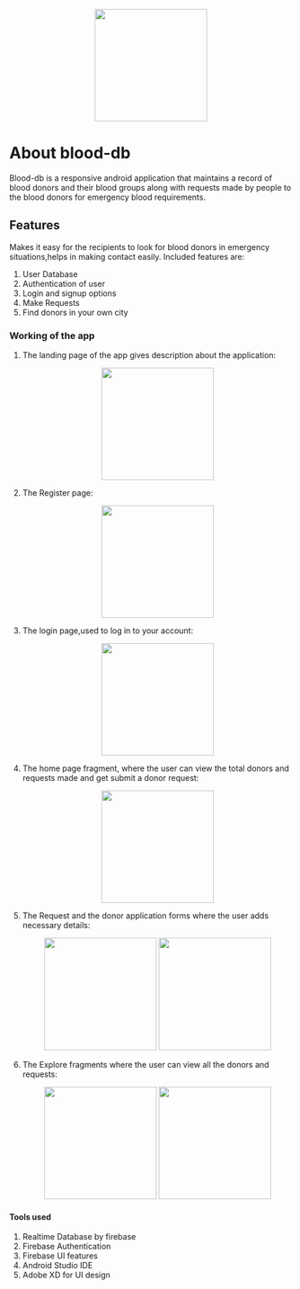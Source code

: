 <p align="center">
    <image src="images/logo.png" width="200">
        </p>

# About blood-db
Blood-db is a responsive android application that maintains a record of blood donors and their blood groups along with requests made by people to the blood 
donors for emergency blood requirements.

## Features
Makes it easy for the recipients to look for blood donors in emergency situations,helps in making contact easily.
Included features are:
1. User Database
2. Authentication of user
3. Login and signup options
4. Make Requests
5. Find donors in your own city

### Working of the app
1. The landing page of the app gives description about the application:
    <p align="center">
    <image src="images/1.png" width="200">
        </p>
2. The Register page:
    <p align="center">
    <image src="images/2.png" width="200">
        </p>
3. The login page,used to log in to your account:
        <p align="center">
    <image src="images/3.png" width="200">
        </p>
4. The home page fragment, where the user can view the total donors and requests made and get submit a donor request:
      <p align="center">
    <image src="images/4.png" width="200">
        </p> 
5. The Request and the donor application forms where the user adds necessary details:
          <p align="center">
    <image src="images/5.png" width="200">
        <image src="images/6.png" width="200">
        </p>
6. The Explore fragments where the user can view all the donors and requests:
         <p align="center">
    <image src="images/7%20(1).png" width="200">
        <image src="images/8.png" width="200">
        </p>
        
#### Tools used
1. Realtime Database by firebase
2. Firebase Authentication
3. Firebase UI features
4. Android Studio IDE
5. Adobe XD for UI design


